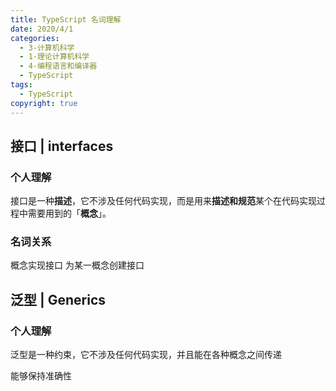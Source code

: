 ```yaml
---
title: TypeScript 名词理解
date: 2020/4/1
categories:
  - 3-计算机科学
  - 1-理论计算机科学
  - 4-编程语言和编译器
  - TypeScript
tags:
  - TypeScript
copyright: true
---
```


## 接口 | interfaces

### 个人理解

接口是一种**描述**，它不涉及任何代码实现，而是用来**描述和规范**某个在代码实现过程中需要用到的「**概念**」。

### 名词关系

概念实现接口
为某一概念创建接口

## 泛型 | Generics

### 个人理解

泛型是一种约束，它不涉及任何代码实现，并且能在各种概念之间传递

能够保持准确性

